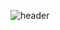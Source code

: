![header](https://capsule-render.vercel.app/api?type=waving&color=gradient&customColorList=0,2,2,5,50&height=250&section=header&text=JIWOO%20GITHUB&fontSize=80&fontAlignY=41)
